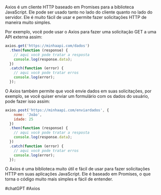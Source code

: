 Axios é um cliente HTTP baseado em Promises para a biblioteca JavaScript. Ele pode ser usado tanto no lado do cliente quanto no lado do servidor. Ele é muito fácil de usar e permite fazer solicitações HTTP de maneira muito simples.

Por exemplo, você pode usar o Axios para fazer uma solicitação GET a uma API externa assim:

```js
axios.get('https://minhaapi.com/dados')
  .then(function (response) {
    // aqui você pode tratar a resposta
    console.log(response.data);
  })
  .catch(function (error) {
    // aqui você pode tratar erros
    console.log(error);
  });
```

O Axios também permite que você envie dados em suas solicitações, por exemplo, se você quiser enviar um formulário com os dados do usuário, pode fazer isso assim:

```js
axios.post('https://minhaapi.com/enviardados', {
    nome: 'João',
    idade: 25
  })
  .then(function (response) {
    // aqui você pode tratar a resposta
    console.log(response.data);
  })
  .catch(function (error) {
    // aqui você pode tratar erros
    console.log(error);
  });
```

O Axios é uma biblioteca muito útil e fácil de usar para fazer solicitações HTTP em suas aplicações JavaScript. Ele é baseado em Promises, o que torna o código muito mais simples e fácil de entender.

#chatGPT #Axios
